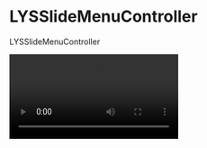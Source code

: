 # LYSSlideMenuController
LYSSlideMenuController

![图片](https://github.com/LIYANGSHUAI/LYSSlideMenuController/blob/master/自定义子视图控制器.mp4)
